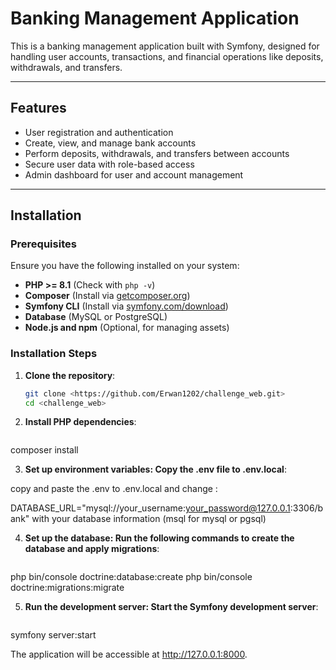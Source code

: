 # Banking Management Application

This is a banking management application built with Symfony, designed for handling user accounts, transactions, and financial operations like deposits, withdrawals, and transfers.

---

## Features

- User registration and authentication
- Create, view, and manage bank accounts
- Perform deposits, withdrawals, and transfers between accounts
- Secure user data with role-based access
- Admin dashboard for user and account management

---

## Installation

### Prerequisites

Ensure you have the following installed on your system:

- **PHP >= 8.1** (Check with `php -v`)
- **Composer** (Install via [getcomposer.org](https://getcomposer.org/))
- **Symfony CLI** (Install via [symfony.com/download](https://symfony.com/download))
- **Database** (MySQL or PostgreSQL)
- **Node.js and npm** (Optional, for managing assets)

### Installation Steps

1. **Clone the repository**:
   ```bash
   git clone <https://github.com/Erwan1202/challenge_web.git>
   cd <challenge_web>


2. **Install PHP dependencies**:

    ```bash
composer install

3. **Set up environment variables: Copy the .env file to .env.local**:


copy and paste the .env to .env.local and change :


DATABASE_URL="mysql://your_username:your_password@127.0.0.1:3306/bank" with your database information (msql for mysql or pgsql)


4. **Set up the database: Run the following commands to create the database and apply migrations**:


    ```bash
php bin/console doctrine:database:create
php bin/console doctrine:migrations:migrate


5. **Run the development server: Start the Symfony development server**:

    ```bash
symfony server:start


The application will be accessible at http://127.0.0.1:8000.


